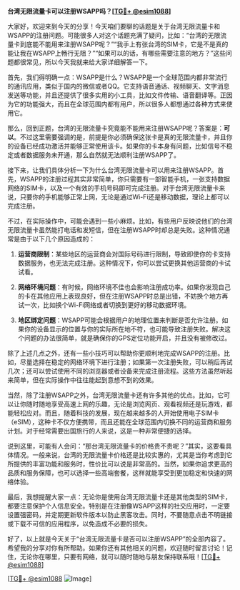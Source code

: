 **台湾无限流量卡可以注册WSAPP吗？[[TG💪+ @esim1088](https://t.me/s/esim1088)]**

大家好，欢迎来到今天的分享！今天咱们要聊的话题是关于台湾无限流量卡和WSAPP的注册问题。可能很多人对这个话题充满了疑问，比如：“台湾的无限流量卡到底能不能用来注册WSAPP呢？”“我手上有张台湾的SIM卡，它是不是真的能让我在WSAPP上畅行无阻？”“如果可以的话，有哪些需要注意的地方？”这些问题都很常见，所以今天我就来给大家详细解答一下。

首先，我们得明确一点：WSAPP是什么？WSAPP是一个全球范围内都非常流行的通讯应用，类似于国内的微信或者QQ。它支持语音通话、视频聊天、文字消息发送等功能，并且还提供了很多实用的小工具，比如文件传输、语音翻译等。正因为它的功能强大，而且在全球范围内都有用户，所以很多人都想通过各种方式来使用它。

那么，回到正题，台湾的无限流量卡究竟能不能用来注册WSAPP呢？答案是：**可以**。不过这里需要强调的是，前提是你必须确保这张卡是真的无限流量卡，并且你的设备已经成功激活并能够正常使用该卡。如果你的卡本身有问题，比如信号不稳定或者数据服务未开通，那么自然就无法顺利注册WSAPP了。

接下来，让我们具体分析一下为什么台湾无限流量卡可以用来注册WSAPP。首先，WSAPP的注册过程其实非常简单，你只需要有一部智能手机，一张支持数据网络的SIM卡，以及一个有效的手机号码即可完成注册。对于台湾无限流量卡来说，只要你的手机能够正常上网，无论是通过Wi-Fi还是移动数据，理论上都可以完成注册。

不过，在实际操作中，可能会遇到一些小麻烦。比如，有些用户反映说他们的台湾无限流量卡虽然能打电话和发短信，但在注册WSAPP时却总是失败。这种情况通常是由于以下几个原因造成的：

1. **运营商限制**：某些地区的运营商会对国际号码进行限制，导致即使你的卡支持数据服务，也无法完成注册。这种情况下，你可以尝试更换其他运营商的卡试试看。
   
2. **网络环境问题**：有时候，网络环境不佳也会影响注册成功率。如果你发现自己的卡在其他应用上表现良好，但在注册WSAPP时总是出错，不妨换个地方再试一次，比如换个Wi-Fi网络或者切换到更好的移动数据环境。

3. **地区绑定问题**：WSAPP可能会根据用户的地理位置来判断是否允许注册。如果你的设备显示的位置与你的实际所在地不符，也可能导致注册失败。解决这个问题的办法很简单，就是确保你的GPS定位功能开启，并且没有被修改过。

除了上述几点之外，还有一些小技巧可以帮助你更顺利地完成WSAPP的注册。比如，尽量选择在稳定的网络环境下进行注册；如果第一次注册失败，可以稍后再试几次；还可以尝试使用不同的浏览器或者设备来完成注册流程。这些方法虽然听起来简单，但在实际操作中往往能起到意想不到的效果。

当然，除了注册WSAPP之外，台湾无限流量卡还有许多其他的优点。比如，它可以让你随时随地享受高速上网的乐趣，无论是浏览网页、观看视频还是玩游戏，都能轻松应对。而且，随着科技的发展，现在越来越多的人开始使用电子SIM卡（eSIM），这种卡不仅方便携带，而且还能在全球范围内切换不同的运营商和服务计划。对于经常需要出国旅行的人来说，这是一种非常便捷的选择。

说到这里，可能有人会问：“那台湾无限流量卡的价格贵不贵呢？”其实，这要看具体情况。一般来说，台湾的无限流量卡价格还是比较实惠的，尤其是当你考虑到它所提供的丰富功能和服务时，性价比可以说是非常高的。当然，如果你追求更高的品质和服务保障，也可以选择一些高端套餐，这样就能享受到更加稳定和快速的网络体验。

最后，我想提醒大家一点：无论你是使用台湾无限流量卡还是其他类型的SIM卡，都要注意保护个人信息安全。特别是在注册像WSAPP这样的社交应用时，一定要设置强密码，并定期更新软件版本以防止黑客攻击。同时，不要随意点击不明链接或下载不可信的应用程序，以免造成不必要的损失。

好了，以上就是今天关于“台湾无限流量卡是否可以注册WSAPP”的全部内容了。希望我的分享对你有所帮助。如果你还有其他相关的问题，欢迎随时留言讨论！记住，无论你在哪里，只要有网络，就可以随时随地与朋友保持联系哦！[[TG💪+ @esim1088](https://t.me/s/esim1088)]

[[TG💪+ @esim1088](https://t.me/s/esim1088) ![Image](https://i.postimg.cc/4NQfJmqS/Snipaste-2025-05-13-00-14-12.png)]